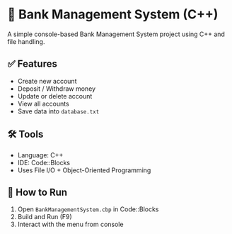 # 🏦 Bank Management System (C++)

A simple console-based Bank Management System project using C++ and file handling.

## ✅ Features
- Create new account
- Deposit / Withdraw money
- Update or delete account
- View all accounts
- Save data into `database.txt`

## 🛠 Tools
- Language: C++
- IDE: Code::Blocks
- Uses File I/O + Object-Oriented Programming

## 🔧 How to Run
1. Open `BankManagementSystem.cbp` in Code::Blocks
2. Build and Run (F9)
3. Interact with the menu from console
